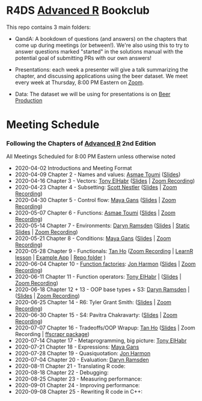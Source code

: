 # R4DS [Advanced R](https://adv-r.hadley.nz/) Bookclub

This repo contains 3 main folders:

- QandA: A bookdown of questions (and answers) on the chapters that come up during meetings (or between!). We're also using this to try to answer questions marked "started" in the solutions manual with the potential goal of submitting PRs with our own answers!

- Presentations: each week a presenter will give a talk summarizing the chapter, and discussing applications using the beer dataset. We meet every week at Thursday, 8:00 PM Eastern on [Zoom](notredame.zoom.us/j/490502945). 

- Data: The dataset we will be using for presentations is on [Beer Production](https://github.com/rfordatascience/tidytuesday/blob/master/data/2020/2020-03-31/readme.md) 

# Meeting Schedule 
### Following the Chapters of [Advanced R](https://adv-r.hadley.nz/) 2nd Edition
All Meetings Scheduled for 8:00 PM Eastern unless otherwise noted


- 2020-04-02 Introductions and Meeting Format
- 2020-04-09 Chapter 2 - Names and values: [Asmae Toumi](https://twitter.com/asmae_toumi) ([Slides](https://r4ds.github.io/bookclub-Advanced_R/Presentations/Week02/Chap2slides.html#1))
- 2020-04-16 Chapter 3 - Vectors: [Tony ElHabr](https://twitter.com/TonyElHabr) ([Slides](https://r4ds.github.io/bookclub-Advanced_R/Presentations/Week03/Chap3slides.html#1) | [Zoom Recording](https://www.youtube.com/watch?v=pQ-xDAPEQaw))
- 2020-04-23 Chapter 4 - Subsetting: [Scott Nestler](https://twitter.com/ScottNestler) ([Slides](https://r4ds.github.io/bookclub-Advanced_R/Presentations/Week04/Chap4slides.html#1) | [Zoom Recording](https://www.youtube.com/watch?v=eLMpCc0t1cg))
- 2020-04-30 Chapter 5 - Control flow: [Maya Gans](https://maya.rbind.io) ([Slides](https://r4ds.github.io/bookclub-Advanced_R/Presentations/Week05/Chapter5.html#1) | [Zoom Recording](https://www.youtube.com/watch?v=96eY6YS_3hU))
- 2020-05-07 Chapter 6 - Functions: [Asmae Toumi](https://twitter.com/asmae_toumi) ([Slides](https://r4ds.github.io/bookclub-Advanced_R/Presentations/Week06/Chap6slides.html#1) | [Zoom Recording](https://youtu.be/UwzGhMndWzs))
- 2020-05-14 Chapter 7 - Environments: [Daryn Ramsden](https://twitter.com/thisisdaryn)  ([Slides](https://r4dscommunity.shinyapps.io/environments/) | [Static Slides](https://r4ds.github.io/bookclub-Advanced_R/Presentations/Week07/Chap7Slides.html#1) | [Zoom Recording](https://www.youtube.com/watch?v=mk7iu1-P8ZU))
- 2020-05-21 Chapter 8 - Conditions: [Maya Gans](https://maya.rbind.io) ([Slides](https://r4ds.github.io/bookclub-Advanced_R/Presentations/Week08/Chapter8.html#1) | [Zoom Recording](https://www.youtube.com/watch?v=mwiNe083DLU))
- 2020-05-28 Chapter 9 - Functionals: [Tan Ho](https://twitter.com/_tanho) ([Zoom Recording](https://youtu.be/o0a6aJ4kCkU) | [LearnR lesson](https://apps.tanho.ca/app_direct/advr_w9_learnr/) | [Example App](https://apps.tanho.ca/app_direct/advr_w9_app/) | [Repo folder](https://github.com/r4ds/bookclub-Advanced_R/tree/master/Presentations/Week09) )
- 2020-06-04 Chapter 10 - [Function factories](https://cran.r-project.org/package=factory): [Jon Harmon](https://twitter.com/jonthegeek) ([Slides](https://r4ds.github.io/bookclub-Advanced_R/Presentations/Week10/Chapter10.html#1) | [Zoom Recording](https://www.youtube.com/watch?v=enI5Ynq6olI))
- 2020-06-11 Chapter 11 - Function operators: [Tony ElHabr](https://twitter.com/TonyElHabr) | ([Slides](https://r4ds.github.io/bookclub-Advanced_R/Presentations/Week11/Chapter11.html#1) | [Zoom Recording](https://www.youtube.com/watch?v=zzUY03gt_pA&feature=youtu.be))
- 2020-06-18 Chapter 12 + 13 - OOP base types + S3: [Daryn Ramsden](https://twitter.com/thisisdaryn) | ([Slides](https://r4ds.github.io/bookclub-Advanced_R/Presentations/Week12/Advanced_R_12to13_OOP.html#1) | [Zoom Recording](https://www.youtube.com/watch?v=Fy3JF5Em6qY&feature=youtu.be))
- 2020-06-25 Chapter 14 - R6: Tyler Grant Smith: ([Slides](https://r4ds.github.io/bookclub-Advanced_R/Presentations/Week13/Chapter14.html#1) | [Zoom Recording](https://www.youtube.com/watch?v=hPjaOdprgow&feature=youtu.be))
- 2020-06-30 Chapter 15 - S4: Pavitra Chakravarty: ([Slides](https://r4ds.github.io/bookclub-Advanced_R/Presentations/Week14/Chapter15.html#1) | [Zoom Recording](TODO))
- 2020-07-07 Chapter 16 - Tradeoffs/OOP Wrapup: [Tan Ho](https://twitter.com/_tanho) ([Slides](https://r4ds.github.io/bookclub-Advanced_R/Presentations/Week15/AdvR-W15_Tradeoffs.html#1) | Zoom Recording | [ffscrapr package](https://github.com/dynastyprocess/ffscrapr))
- 2020-07-14 Chapter 17 - Metaprogramming, big picture: [Tony ElHabr](https://twitter.com/TonyElHabr)
- 2020-07-21 Chapter 18 - Expressions: [Maya Gans](https://maya.rbind.io)
- 2020-07-28 Chapter 19 - Quasiquotation: [Jon Harmon](https://twitter.com/jonthegeek)
- 2020-07-04 Chapter 20 - Evaluation: [Daryn Ramsden](https://twitter.com/thisisdaryn) 
- 2020-08-11 Chapter 21 - Translating R code:
- 2020-08-18 Chapter 22 - Debugging:
- 2020-08-25 Chapter 23 - Measuring performance:
- 2020-09-01 Chapter 24 - Improving performance:
- 2020-09-08 Chapter 25 - Rewriting R code in C++:
